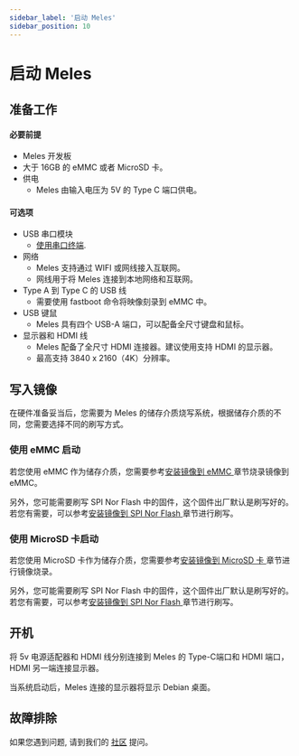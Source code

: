 ```yaml
---
sidebar_label: '启动 Meles'
sidebar_position: 10
---
```


# 启动 Meles

## 准备工作

#### 必要前提

- Meles 开发板
- 大于 16GB 的 eMMC 或者 MicroSD 卡。
- 供电
  - Meles 由输入电压为 5V 的 Type C 端口供电。
 
#### 可选项
- USB 串口模块
  - [使用串口终端](./setup.md).
- 网络
  - Meles 支持通过 WIFI 或网线接入互联网。
  - 网线用于将 Meles 连接到本地网络和互联网。
- Type A 到 Type C 的 USB 线
  - 需要使用 fastboot 命令将映像刻录到 eMMC 中。
- USB 键鼠
  - Meles 具有四个 USB-A 端口，可以配备全尺寸键盘和鼠标。
- 显示器和 HDMI 线
  - Meles 配备了全尺寸 HDMI 连接器。建议使用支持 HDMI 的显示器。
  - 最高支持 3840 x 2160（4K）分辨率。

## 写入镜像

在硬件准备妥当后，您需要为 Meles 的储存介质烧写系统，根据储存介质的不同，您需要选择不同的刷写方式。

### 使用 eMMC 启动

若您使用 eMMC 作为储存介质，您需要参考[安装镜像到 eMMC ](../installation/install-an-image-to-emmc.md)章节烧录镜像到 eMMC。

另外，您可能需要刷写 SPI Nor Flash 中的固件，这个固件出厂默认是刷写好的。若您有需要，可以参考[安装镜像到 SPI Nor Flash ](../installation/install-an-image-to-spi-nor-flash.md)章节进行刷写。

### 使用 MicroSD 卡启动

若您使用 MicroSD 卡作为储存介质，您需要参考[安装镜像到 MicroSD 卡 ](../installation/install-an-image-to-microsd-card.md)章节进行镜像烧录。

另外，您可能需要刷写 SPI Nor Flash 中的固件，这个固件出厂默认是刷写好的。若您有需要，可以参考[安装镜像到 SPI Nor Flash ](../installation/install-an-image-to-spi-nor-flash.md)章节进行刷写。

## 开机

将 5v 电源适配器和 HDMI 线分别连接到 Meles 的 Type-C端口和 HDMI 端口， HDMI 另一端连接显示器。

当系统启动后，Meles 连接的显示器将显示 Debian 桌面。

## 故障排除

如果您遇到问题, 请到我们的 [社区](https://community.milkv.io/) 提问。